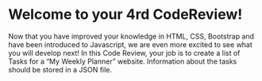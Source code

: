 # Welcome to your 4rd CodeReview!

Now that you have improved your knowledge in HTML, CSS, Bootstrap and have been introduced to Javascript, we are even more excited to see what you will develop next!
In this Code Review, your job is to create a list of Tasks for a “My Weekly Planner” website. Information about the tasks should be stored in a JSON file. 
